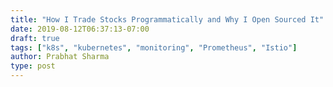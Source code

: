 ```yaml
---
title: "How I Trade Stocks Programmatically and Why I Open Sourced It"
date: 2019-08-12T06:37:13-07:00
draft: true
tags: ["k8s", "kubernetes", "monitoring", "Prometheus", "Istio"]
author: Prabhat Sharma
type: post
---
```



